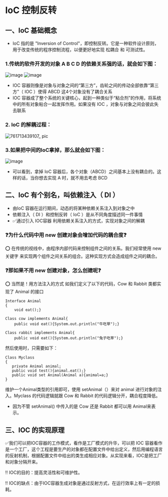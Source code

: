# IoC 控制反转
## 一、IoC 基础概念
- IoC 指的是 "Inversion of Control"，即控制反转。它是一种软件设计原则，用于改变传统的程序控制流程，以便更好地实现 松耦合 和 可测试性。


### 1.传统的软件开发的对象 A B C D 的依赖关系强的话，就会如下图：
![image](https://github.com/vlvvh/C-sharp-learn/assets/160467935/a1b94f92-2579-488a-a91d-722b285cf7d7)
![image](https://github.com/vlvvh/C-sharp-learn/assets/160467935/8800f84d-0643-4457-950a-406ec97800bc)
- IOC 容器则像是对象与对象之间的“第三方”，齿轮之间的传动全部依靠“第三方”（ IOC ）使得 ABCD 这4个对象没有了耦合关系
- IOC 容器成了整个系统的关键核心，起到一种类似于“粘合剂”的作用，将系统中的所有对象粘合一起发挥作用。如果没有 IOC ，对象与对象之间会彼此失去联系
  
### 2. IoC 的解耦过程：
![761713439107_ pic](https://github.com/vlvvh/C-sharp-learn/assets/160467935/2f2cd96f-28ec-43cf-a07c-248053bc5fd0)

### 3.如果把中间的IoC拿掉，那么就会如下图：
![image](https://github.com/vlvvh/C-sharp-learn/assets/160467935/6622f607-9b05-4c7c-a316-5d074a6498b2)
- 可以看到，拿掉 IoC 容器后，各个对象（ABCD）之间基本上没有耦合的。这样的话，当你想去实现 A 时，就不用去考虑 BCD 

## 二、IoC 有个别名，叫依赖注入（ DI ）
- 由IoC 容器在运行期间，动态的将某种依赖关系注入到对象之中
- 依赖注入（ DI ）和控制反转（ IoC ）是从不同角度描述同一件事情
- ✅通过引入 IOC容器 利用依赖关系注入的方式，实现对象之间的解耦

### ❓为什么代码中用 new 创建对象会增加代码的耦合度❓
⭕️ 在传统的视线中，由程序内部代码来控制组件之间的关系。我们经常使用 new关键字 来实现两个组件之间关系的组合。这种实现方式会造成组件之间的耦合。

### ❓那如果不用 new 创建对象，怎么创建呢❓
⭕️ 当然是！用方法注入的方式
如我们定义了以下的代码，Cow 和 Rabbit 类都实现了 Animal 的接口
~~~
Interface Animal
{
    void eat();}

Class cow implements Animal{
    public void eat(){System.out.println("牛吃草");}

Class rabbit implements Animal{
    public void eat(){System.out.println("兔子吃草");}
~~~
然后使用时，只需要如下：
~~~
Class Myclass
{
   private Animal animal;
   public void test(){animal.eat();}
   public void set Animal(Animal a){animal=a;}
}
~~~
维护一个Animal类型的引用即可，使用 setAnimal（）来对 animal 进行对象的注入。Myclass 的代码逻辑就跟 Cow 和 Rabbit 的代码逻辑分开，耦合程度降低。
- 因为不管 setAnimal() 中传入的是 Cow 还是 Rabbit 都可以用 Animal来表示。

## 三、IOC 的实现原理
✅我们可以把IOC容器的工作模式，看作是工厂模式的升华，可以把 IOC 容器看作是一个工厂，这个工程是要生产的对象都在配置文件中给出定义，然后用编程语言的反射机制，根据配置文件中给出的类生成相应对象。从实现来看，IOC是把工厂和对象分隔开来。

‼️ IOC的目的：提高灵活性和可维护性。   

‼️ IOC的缺点：由于IOC容器生成对象是通过反射方式，在运行效率上有一定的损耗。
